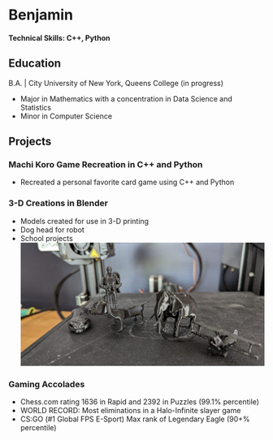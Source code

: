 # Benjamin

#### Technical Skills: C++, Python

## Education
 B.A. | City University of New York, Queens College (in progress)
- Major in Mathematics with a concentration in Data Science and Statistics
- Minor in Computer Science

## Projects
### Machi Koro Game Recreation in C++ and Python
- Recreated a personal favorite card game using C++ and Python

### 3-D Creations in Blender
- Models created for use in 3-D printing
- Dog head for robot
- School projects
  ![prints](/assets/final3dprintsWeb.jpeg)

### Gaming Accolades
- Chess.com rating 1636 in Rapid and 2392 in Puzzles (99.1% percentile)
- WORLD RECORD: Most eliminations in a Halo-Infinite slayer game
- CS:GO (#1 Global FPS E-Sport) Max rank of Legendary Eagle (90+% percentile)
